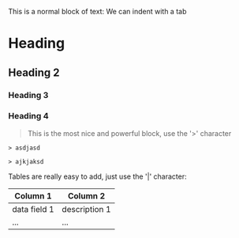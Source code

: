 This is a normal block of text:
	We can indent with a tab

# Heading
## Heading 2
### Heading 3
### Heading 4

> This is the most nice and powerful block, use the '>' character


	> asdjasd

	> ajkjaksd

Tables are really easy to add, just use the '|' character:

| Column 1 | Column 2 |
| - | - |
| data field 1 | description 1 |
| ... | ... |